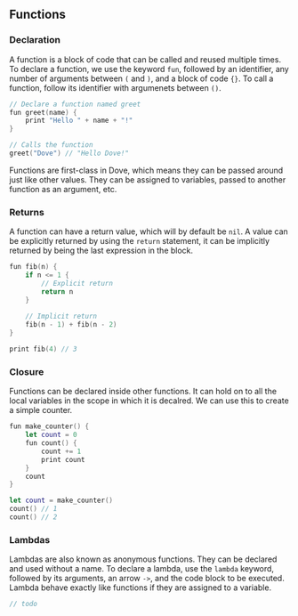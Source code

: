 ## Functions

### Declaration
A function is a block of code that can be called and reused multiple times. To declare a function, we use the keyword `fun`, followed by an identifier, any number of arguments between `(` and `)`, and a block of code `{}`. To call a function, follow its identifier with argumenets between `()`.

```swift
// Declare a function named greet
fun greet(name) {
    print "Hello " + name + "!"
}

// Calls the function
greet("Dove") // "Hello Dove!"
```

Functions are first-class in Dove, which means they can be passed around just like other values. They can be assigned to variables, passed to another function as an argument, etc.

### Returns
A function can have a return value, which will by default be `nil`. A value can be explicitly returned by using the `return` statement, it can be implicitly returned by being the last expression in the block.
```swift
fun fib(n) {
    if n <= 1 {
        // Explicit return
        return n
    }
    
    // Implicit return
    fib(n - 1) + fib(n - 2)
}

print fib(4) // 3
```

### Closure
Functions can be declared inside other functions. It can hold on to all the local variables in the scope in which it is decalred. We can use this to create a simple counter.
```swift
fun make_counter() {
    let count = 0
    fun count() {
        count += 1
        print count
    }
    count
}

let count = make_counter()
count() // 1
count() // 2
```

### Lambdas
Lambdas are also known as anonymous functions. They can be declared and used without a name. To declare a lambda, use the `lambda` keyword, followed by its arguments, an arrow `->`, and the code block to be executed. Lambda behave exactly like functions if they are assigned to a variable.
```swift
// todo
```
